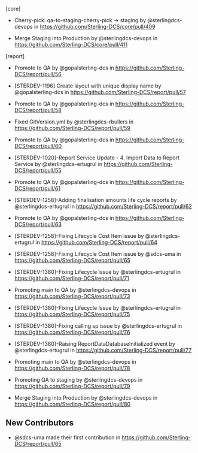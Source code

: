 


[core]

* Cherry-pick: qa-to-staging-cherry-pick → staging by @sterlingdcs-devops in https://github.com/Sterling-DCS/core/pull/409

* Merge Staging into Production by @sterlingdcs-devops in https://github.com/Sterling-DCS/core/pull/411

[report]

* Promote to QA by @gopalsterling-dcs in https://github.com/Sterling-DCS/report/pull/56

* [STERDEV-1196] Create layout with unique display name by @gopalsterling-dcs in https://github.com/Sterling-DCS/report/pull/57

* Promote to QA by @gopalsterling-dcs in https://github.com/Sterling-DCS/report/pull/58

* Fixed GitVersion.yml by @sterlingdcs-rbullers in https://github.com/Sterling-DCS/report/pull/59

* Promote to QA by @gopalsterling-dcs in https://github.com/Sterling-DCS/report/pull/60

* [STERDEV-1020]-Report Service Update - 4. Import Data to Report Service by @sterlingdcs-ertugrul in https://github.com/Sterling-DCS/report/pull/55

* Promote to QA by @gopalsterling-dcs in https://github.com/Sterling-DCS/report/pull/61

* [STERDEV-1258]-Adding finalisation amounts life cycle reports by @sterlingdcs-ertugrul in https://github.com/Sterling-DCS/report/pull/62

* Promote to QA by @gopalsterling-dcs in https://github.com/Sterling-DCS/report/pull/63

* [STERDEV-1258]-Fixing Lifecycle Cost Item issue by @sterlingdcs-ertugrul in https://github.com/Sterling-DCS/report/pull/64

* [STERDEV-1258]-Fixing Lifecycle Cost Item issue by @sdcs-uma in https://github.com/Sterling-DCS/report/pull/65

* [STERDEV-1380]-Fixing Lifecycle Issue by @sterlingdcs-ertugrul in https://github.com/Sterling-DCS/report/pull/71

* Promoting main to QA by @sterlingdcs-devops in https://github.com/Sterling-DCS/report/pull/73

* [STERDEV-1380]-Fixing Lifecycle Issue by @sterlingdcs-ertugrul in https://github.com/Sterling-DCS/report/pull/75

* [STERDEV-1380]-Fixing calling sp issue by @sterlingdcs-ertugrul in https://github.com/Sterling-DCS/report/pull/76

* [STERDEV-1380]-Raising ReportDataDatabaseInitialized event by @sterlingdcs-ertugrul in https://github.com/Sterling-DCS/report/pull/77

* Promoting main to QA by @sterlingdcs-devops in https://github.com/Sterling-DCS/report/pull/78

* Promoting QA to staging by @sterlingdcs-devops in https://github.com/Sterling-DCS/report/pull/79

* Merge Staging into Production by @sterlingdcs-devops in https://github.com/Sterling-DCS/report/pull/80



## New Contributors

* @sdcs-uma made their first contribution in https://github.com/Sterling-DCS/report/pull/65

